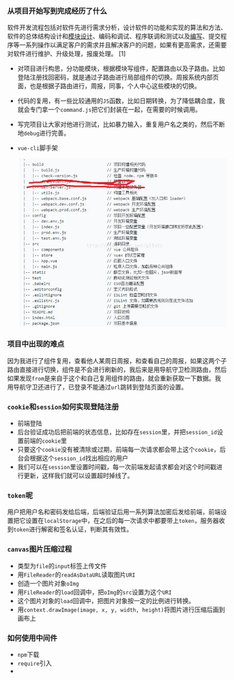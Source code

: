 ### 从项目开始写到完成经历了什么

软件开发流程包括对软件先进行需求分析，设计软件的功能和实现的算法和方法、软件的总体结构设计和[模块设计](https://baike.baidu.com/item/模块设计/4815800)、编码和调试、程序联调和测试以及[编写](https://baike.baidu.com/item/编写/1517598)、提交程序等一系列操作以满足客户的需求并且解决客户的问题，如果有更高需求，还需要对软件进行维护、升级处理，报废处理。 [1]

- 对项目进行构思，分功能模块，根据模块写组件，配置路由以及子路由。比如登陆注册找回密码，就是通过子路由进行局部组件的切换。周报系统内部页面，也是根据子路由进行，周报，同事，个人中心这些模块的切换。

- 代码的复用，有一些比较通用的`JS`函数，比如日期转换，为了降低耦合度，我就会专门拿一个`command.js`把它们封装在一起，在需要的时候调用。

- 写完项目让大家对他进行测试，比如暴力输入，重复用户名之类的，然后不断地`debug`进行完善。

- `vue-cli`脚手架

  ![祖传代码图](images/16163c795a75635a)
### 项目中出现的难点

因为我进行了组件复用，查看他人某周日周报，和查看自己的周报，如果这两个子路由直接进行切换，组件是不会进行刷新的，我后来是用导航守卫检测路由，然后如果发现`from`是来自于这个和自己复用组件的路由，就会重新获取一下数据。我用导航守卫还进行了，已登录不能通过`url`跳转到登陆页面的设置。

### `cookie`和`session`如何实现登陆注册

- 前端登陆
- 后台验证成功后把前端的状态信息，比如存在`session`里，并把`session_id`设置前端的`cookie`里
- 只要这个`cookie`没有被清除或过期，前端每一次请求都会带上这个`cookie`，后台会根据这个`session_id`找出相应的用户
- 我们可以在`session`里设置时间戳，每一次前端发起请求都会对这个时间戳进行更新，这样我们就可以设置超时掉线了。

### `token`呢

用户把用户名和密码发给后端，后端验证后用一系列算法加密后发给前端，前端设置把它设置在`localStorage`中，在之后的每一次请求中都要带上`token`，服务器收到`token`进行解密和签名认证，判断其有效性。

### `canvas`图片压缩过程

- 类型为`file`的`input`标签上传文件
- 用`FileReader`的`readAsDataURL`读取图片`URI`
- 创造一个图片对象`oImg`
- 用`FileReader`的`load`回调中，把`oImg`的`src`设置为这个`URI`
- 这个图片对象的`load`回调中，把图片对象按一定的比例进行转换。
- 用`context.drawImage(image, x, y, width, height)`将图片进行压缩后画到画布上

 ### 如何使用中间件

- `npm`下载
- `require`引入
- 

